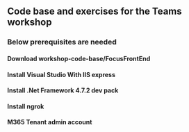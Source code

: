 ## Code base and exercises for the Teams workshop
### Below prerequisites are needed
#### Download workshop-code-base/FocusFrontEnd 
#### Install Visual Studio With IIS express
#### Install .Net Framework 4.7.2 dev pack
#### Install ngrok 
#### M365 Tenant admin account



